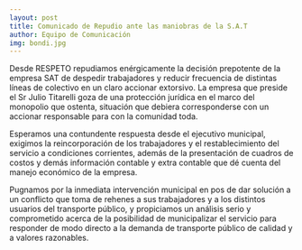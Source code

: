 ```yaml
---
layout: post
title: Comunicado de Repudio ante las maniobras de la S.A.T
author: Equipo de Comunicación
img: bondi.jpg
---
```


Desde RESPETO repudiamos enérgicamente la decisión prepotente de la empresa SAT de despedir trabajadores y reducir frecuencia de distintas líneas de colectivo en un claro accionar extorsivo. La empresa que preside el Sr Julio Titarelli goza de una protección jurídica en el marco del monopolio que ostenta, situación que debiera corresponderse con un accionar responsable para con la comunidad toda.

Esperamos una contundente respuesta desde el ejecutivo municipal, exigimos la reincorporación de los trabajadores y el restablecimiento del servicio a condiciones corrientes, además de la presentación de cuadros de costos y demás información contable y extra contable que dé cuenta del manejo económico de la empresa.

Pugnamos por la inmediata intervención municipal en pos de dar solución a un conflicto que toma de rehenes a sus trabajadores y a los distintos usuarios del transporte público, y propiciamos un análisis serio y comprometido acerca de la posibilidad de municipalizar el servicio para responder de modo directo a la demanda de transporte público de calidad y a valores razonables.
